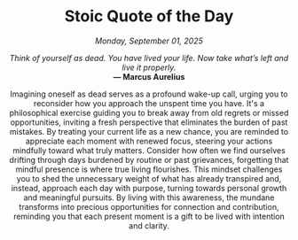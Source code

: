 <h1 align="center">Stoic Quote of the Day</h1>
<p align="center"><em><!--START_SECTION:current-date-->
Monday, September 01, 2025
<!--END_SECTION:current-date--></em></p>
<p align="center">
    <em><!--START_SECTION:quote-text-->
Think of yourself as dead. You have lived your life. Now take what’s left and live it properly.
<!--END_SECTION:quote-text--></em><br>
    <strong>— <!--START_SECTION:quote-author-->
Marcus Aurelius
<!--END_SECTION:quote-author--></strong>
</p>

<p align="center" style="max-width:600px;margin:0 auto;">
<!--START_SECTION:quote-interpretation-->
Imagining oneself as dead serves as a profound wake-up call, urging you to reconsider how you approach the unspent time you have. It's a philosophical exercise guiding you to break away from old regrets or missed opportunities, inviting a fresh perspective that eliminates the burden of past mistakes. By treating your current life as a new chance, you are reminded to appreciate each moment with renewed focus, steering your actions mindfully toward what truly matters. Consider how often we find ourselves drifting through days burdened by routine or past grievances, forgetting that mindful presence is where true living flourishes. This mindset challenges you to shed the unnecessary weight of what has already transpired and, instead, approach each day with purpose, turning towards personal growth and meaningful pursuits. By living with this awareness, the mundane transforms into precious opportunities for connection and contribution, reminding you that each present moment is a gift to be lived with intention and clarity.
<!--END_SECTION:quote-interpretation-->
</p>
